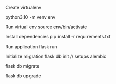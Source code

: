 Create virtualenv

python3.10 -m venv env

Run virtual env
source env/bin/activate

Install dependencies
pip install -r requirements.txt

Run application
flask run

Initialize migration
flask db init // setups alembic

flask db migrate

flask db upgrade

